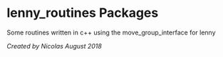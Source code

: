 # lenny_routines Packages

Some routines written in c++ using the move_group_interface for lenny

*Created by Nicolas August 2018*
